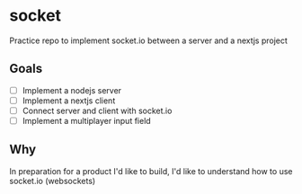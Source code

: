 # socket

Practice repo to implement socket.io between a server and a nextjs project

## Goals

- [ ] Implement a nodejs server
- [ ] Implement a nextjs client
- [ ] Connect server and client with socket.io
- [ ] Implement a multiplayer input field

## Why

In preparation for a product I'd like to build, I'd like to understand how to
use socket.io (websockets)
